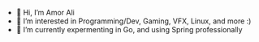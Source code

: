 - 👋 Hi, I’m Amor Ali
- 👀 I’m interested in Programming/Dev, Gaming, VFX, Linux, and more :) 
- 🌱 I’m currently expermenting in Go, and using Spring professionally
<!--
- 💞️ I’m looking to collaborate on ...
- 📫 How to reach me ...
-->
<!---
Psycomentis06/Psycomentis06 is a ✨ special ✨ repository because its `README.md` (this file) appears on your GitHub profile.
You can click the Preview link to take a look at your changes.
--->
